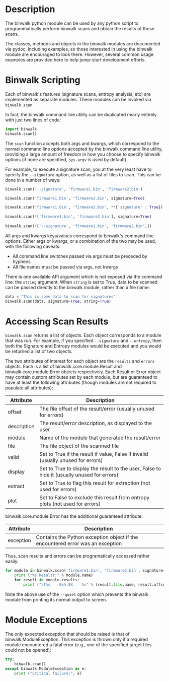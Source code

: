 Description
===========

The binwalk python module can be used by any python script to programmatically perform binwalk scans and obtain the results of those scans. 

The classes, methods and objects in the binwalk modules are documented via pydoc, including examples, so those interested in using the binwalk module are encouraged to look there. However, several common usage examples are provided here to help jump-start development efforts.


Binwalk Scripting
=================

Each of binwalk's features (signature scans, entropy analysis, etc) are implemented as separate modules. These modules can be invoked via `binwalk.scan`.

In fact, the binwalk command line utility can be duplicated nearly entirely with just two lines of code:

```python
import binwalk
binwalk.scan()
```

The `scan` function accepts both args and kwargs, which correspond to the normal command line options accepted by the binwalk command line utility, providing a large amount of freedom in how you choose to specify binwalk options (if none are specified, `sys.argv` is used by default).

For example, to execute a signature scan, you at the very least have to specify the `--signature` option, as well as a list of files to scan. This can be done in a number of ways:

```python
binwalk.scan('--signature', 'firmware1.bin', 'firmware2.bin')

binwalk.scan('firmware1.bin', 'firmware2.bin', signature=True)

binwalk.scan('firmware1.bin', 'firmware2.bin', **{'signature' : True})
        
binwalk.scan(*['firmware1.bin', 'firmware2.bin'], signature=True)
        
binwalk.scan(*['--signature', 'firmware1.bin', 'firmware2.bin',])
```

All args and kwargs keys/values correspond to binwalk's command line options. Either args or kwargs, or a combination of the two may be used, with the following caveats:

* All command line switches passed via args must be preceded by hyphens
* All file names must be passed via args, not kwargs

There is one available API argument which is not exposed via the command line: the `string` argument. When `string` is set to True, data to be scanned can be passed directly to the binwalk module, rather than a file name:

```python
data = "This is some data to scan for signatures"
binwalk.scan(data, signature=True, string=True)
```

Accessing Scan Results
======================

`binwalk.scan` returns a list of objects. Each object corresponds to a module that was run. For example, if you specified `--signature` and `--entropy`, then both the Signature and Entropy modules would be executed and you would be returned a list of two objects.

The two attributes of interest for each object are the `results` and `errors` objects. Each is a list of binwalk.core.module.Result and binwalk.core.module.Error objects respectively. Each Result or Error object may contain custom attributes set by each module, but are guaranteed to have at least the following attributes (though modules are not required to populate all attributes):

|  Attribute  | Description |
|-------------|-------------|
| offset      | The file offset of the result/error (usually unused for errors) |
| description | The result/error description, as displayed to the user |
| module      | Name of the module that generated the result/error |
| file        | The file object of the scanned file |
| valid       | Set to True if the result if value, False if invalid (usually unused for errors) |
| display     | Set to True to display the result to the user, False to hide it (usually unused for errors) |
| extract     | Set to True to flag this result for extraction (not used for errors) |
| plot        | Set to False to exclude this result from entropy plots (not used for errors) |

binwalk.core.module.Error has the additional guaranteed attribute:

|  Attribute  | Description |
|-------------|-------------|
| exception   | Contains the Python exception object if the encountered error was an exception |

Thus, scan results and errors can be programatically accessed rather easily:

```python
for module in binwalk.scan('firmware1.bin', 'firmware2.bin', signature=True, quiet=True):
    print ("%s Results:" % module.name)
    for result in module.results:
        print ("\t%s    0x%.8X    %s" % (result.file.name, result.offset, result.description))
```

Note the above use of the `--quiet` option which prevents the binwalk module from printing its normal output to screen.

Module Exceptions
=================

The only expected exception that should be raised is that of binwalk.ModuleException. This exception is thrown only if a required module encountered a fatal error (e.g., one of the specified target files could not be opened):

```python
try:
    binwalk.scan()
except binwalk.ModuleException as e:
    print ("Critical failure:", e)
```
